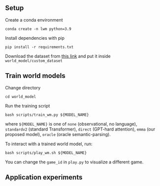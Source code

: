 ## Setup

Create a conda environment

`conda create -n lwm python=3.9`

Install dependencies with pip

`pip install -r requirements.txt`

Download the dataset from [this link](https://drive.google.com/file/d/12SSqm_oATfF-eSvU_DBjlvzS38DdIz87/view?usp=sharing) and put it inside `world_model/custom_dataset`

## Train world models

Change directory

`cd world_model`

Run the training script

`bash scripts/train_wm.py ${MODEL_NAME}`

where `${MODEL_NAME}` is one of `none` (observational, no language), `standardv2` (standard Transformer), `direct` (GPT-hard attention), `emma` (our proposed model), `oracle` (oracle semantic-parsing).

To interact with a trained world model, run:

`bash scripts/play_wm.sh ${MODEL_NAME}`

You can change the `game_id` in `play.py` to visualize a different game.

## Application experiments






